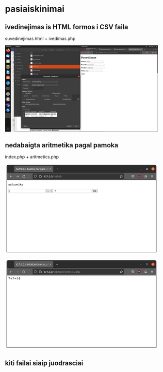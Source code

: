 # pasiaiskinimai

## ivedinejimas is HTML formos i CSV faila
suvedinejimas.html + ivedimas.php

![alt text](2022-01-06.07-48-40.png "pvz")

## nedabaigta aritmetika pagal pamoka

index.php + aritmetics.php

![alt text](img/2022-01-06.08-04-40.png "pvz")

![alt text](img/2022-01-06.08-04-52.png "pvz")

## kiti failai siaip juodrasciai
